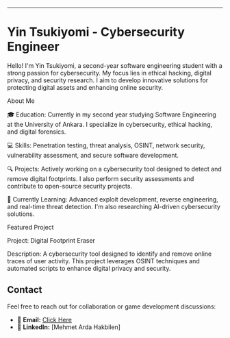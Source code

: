 

---

# Yin Tsukiyomi - Cybersecurity Engineer

Hello! I'm Yin Tsukiyomi, a second-year software engineering student with a strong passion for cybersecurity. My focus lies in ethical hacking, digital privacy, and security research. I aim to develop innovative solutions for protecting digital assets and enhancing online security.

About Me

🎓 Education: Currently in my second year studying Software Engineering at the University of Ankara. I specialize in cybersecurity, ethical hacking, and digital forensics.

💻 Skills: Penetration testing, threat analysis, OSINT, network security, vulnerability assessment, and secure software development.

🔍 Projects: Actively working on a cybersecurity tool designed to detect and remove digital footprints. I also perform security assessments and contribute to open-source security projects.

🌱 Currently Learning: Advanced exploit development, reverse engineering, and real-time threat detection. I'm also researching AI-driven cybersecurity solutions.


Featured Project

Project: Digital Footprint Eraser

Description: A cybersecurity tool designed to identify and remove online traces of user activity. This project leverages OSINT techniques and automated scripts to enhance digital privacy and security.

## Contact
Feel free to reach out for collaboration or game development discussions:

- 📧 **Email:** [Click Here](mailto:mehmethakbilen2005@gmail.com)
- 💼 **LinkedIn:** [Mehmet Arda Hakbilen]
